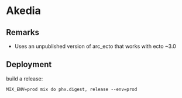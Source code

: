 # Akedia

## Remarks

* Uses an unpublished version of arc_ecto that works with ecto ~3.0

## Deployment

build a release:

```
MIX_ENV=prod mix do phx.digest, release --env=prod
```
